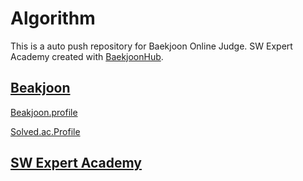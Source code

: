 # Algorithm
This is a auto push repository for Baekjoon Online Judge. SW Expert Academy created with [BaekjoonHub](https://github.com/BaekjoonHub/BaekjoonHub).

## [Beakjoon](https://www.acmicpc.net/)
[Beakjoon.profile](https://www.acmicpc.net/user/kookjd7759)

[Solved.ac.Profile](https://solved.ac/profile/kookjd7759)

## [SW Expert Academy](https://swexpertacademy.com/main/userpage/userInformation.do#)
